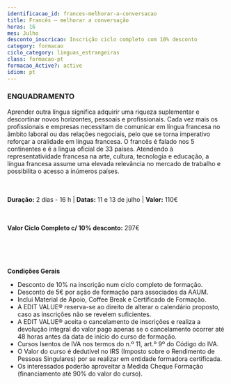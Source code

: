 ```yaml
---
identificacao_id: frances-melhorar-a-conversacao
title: Francês – melhorar a conversação
horas: 16
mes: Julho
desconto_inscricao: Inscrição ciclo completo com 10% desconto
category: formacao
ciclo_category: linguas_estrangeiras
class: formacao-pt
formacao_Active?: active
idiom: pt
---
```



### **ENQUADRAMENTO**
Aprender outra língua significa adquirir uma riqueza suplementar e descortinar novos horizontes, pessoais e profissionais. Cada vez mais os profissionais e empresas necessitam de comunicar em língua francesa no âmbito laboral ou das relações negociais, pelo que se torna imperativo reforçar a oralidade em língua francesa. O francês é falado nos 5 continentes e é a língua oficial de 33 países. Atendendo à representatividade francesa na arte, cultura, tecnologia e educação, a língua francesa assume uma elevada relevância no mercado de trabalho e possibilita o acesso a inúmeros países.<br><br><br>

 

**Duração:** 2 dias - 16 h | **Datas:** 11 e 13 de julho | **Valor:** 110€<br><br><br>

 

**Valor Ciclo Completo c/ 10% desconto:** 297€<br><br><br><br><br>

**Condições Gerais**

+ Desconto de 10% na inscrição num ciclo completo de formação.
+ Desconto de 5€ por ação de formação para associados da AAUM.
+ Inclui Material de Apoio, Coffee Break e Certificado de Formação.
+ A EDIT VALUE® reserva-se ao direito de alterar o calendário proposto, caso as inscrições não se revelem suficientes.
+ A EDIT VALUE® aceita o cancelamento de inscrições e realiza a devolução integral do valor pago apenas se o cancelamento ocorrer até 48 horas antes da data de início do curso de formação.
+ Cursos Isentos de IVA nos termos do n.º 11, art.º 9º do Código do IVA.
+ O Valor do curso é dedutível no IRS (Imposto sobre o Rendimento de Pessoas Singulares) por se realizar em entidade formadora certificada.
+ Os interessados poderão aproveitar a Medida Cheque Formação (financiamento até 90% do valor do curso).